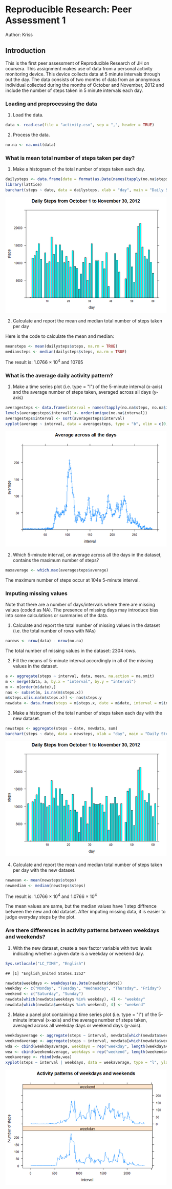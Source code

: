 # Reproducible Research: Peer Assessment 1
Author: Kriss


## Introduction
This is the first peer assessment of Reproducible Research of JH on coursera. This assignment makes use of data from a personal activity monitoring device. This device collects data at 5 minute intervals through out the day. The data consists of two months of data from an anonymous individual collected during the months of October and November, 2012 and include the number of steps taken in 5 minute intervals each day.


### Loading and preprocessing the data

1. Load the data.

```r
data <- read.csv(file = "activity.csv", sep = ",", header = TRUE)
```

2. Process the data.

```r
no.na <- na.omit(data)
```


### What is mean total number of steps taken per day?

1. Make a histogram of the total number of steps taken each day.

```r
dailysteps <- data.frame(date = format(as.Date(names(tapply(no.na$steps, no.na$date, sum))), "%m%d"), steps = tapply(no.na$steps, no.na$date, sum))
library(lattice)
barchart(steps ~ date, data = dailysteps, xlab = "day", main = "Daily Steps from October 1 to November 30, 2012", horizontal = FALSE, scales = list(x = list(cex = 0.7)), xlim = c(0, 62), ylim = c(0, 25000))
```

![plot of chunk hist](./PA1_files/figure-html/hist.png) 

2. Calculate and report the mean and median total number of steps taken per day

Here is the code to calculate the mean and median:

```r
meansteps <- mean(dailysteps$steps, na.rm = TRUE)
mediansteps <- median(dailysteps$steps, na.rm = TRUE)
```
The result is: 1.0766 &times; 10<sup>4</sup> and 10765


### What is the average daily activity pattern?

1. Make a time series plot (i.e. type = "l") of the 5-minute interval (x-axis) and the average number of steps taken, averaged across all days (y-axis)

```r
averagesteps <- data.frame(interval = names(tapply(no.na$steps, no.na$interval, mean)), average = tapply(no.na$steps, no.na$interval, mean))
levels(averagesteps$interval) <- order(unique(no.na$interval))
averagesteps$interval <- sort(averagesteps$interval)
xyplot(average ~ interval, data = averagesteps, type = "b", xlim = c(0, 300), ylim = c(0, 250), main = "Average across all the days")
```

![plot of chunk average](./PA1_files/figure-html/average.png) 

2. Which 5-minute interval, on average across all the days in the dataset, contains the maximum number of steps?

```r
maxaverage <- which.max(averagesteps$average)
```

The maximum number of steps occur at 104e 5-minute interval.


### Imputing missing values
Note that there are a number of days/intervals where there are missing values (coded as NA). The presence of missing days may introduce bias into some calculations or summaries of the data.

1. Calculate and report the total number of missing values in the dataset (i.e. the total number of rows with NAs)

```r
narows <- nrow(data) - nrow(no.na)
```

The total number of missing values in the dataset: 2304 rows.


2. Fill the means of 5-minute interval accordingly in all of the missing values in the dataset.

```r
a <- aggregate(steps ~ interval, data, mean, na.action = na.omit)
m <- merge(data, a, by.x = "interval", by.y = "interval")
m <- m[order(m$date),]
nas <- subset(m, is.na(m$steps.x))
m$steps.x[is.na(m$steps.x)] <- nas$steps.y
newdata <- data.frame(steps = m$steps.x, date = m$date, interval = m$interval)
```
3. Make a histogram of the total number of steps taken each day with the new dataset.

```r
newsteps <- aggregate(steps ~ date, newdata, sum)
barchart(steps ~ date, data = newsteps, xlab = "day", main = "Daily Steps from October 1 to November 30, 2012", xlim = c(0, 62), ylim = c(0, 25000))
```

![plot of chunk newhist](./PA1_files/figure-html/newhist.png) 

4. Calculate and report the mean and median total number of steps taken per day with the new dataset.

```r
newmean <- mean(newsteps$steps)
newmedian <- median(newsteps$steps)
```
The result is: 1.0766 &times; 10<sup>4</sup> and 1.0766 &times; 10<sup>4</sup>

The mean values are same, but the median values have 1 step diffrence between the new and old dataset. After imputing missing data, it is easier to judge everyday steps by the plot.


### Are there differences in activity patterns between weekdays and weekends?

1. With the new dataset, create a new factor variable with two levels  indicating whether a given date is a weekday or weekend day.

```r
Sys.setlocale("LC_TIME", "English")
```

```
## [1] "English_United States.1252"
```

```r
newdata$weekdays <- weekdays(as.Date(newdata$date))
weekday <- c("Monday", "Tuesday", "Wednesday", "Thursday", "Friday")
weekend <- c("Saturday", "Sunday")
newdata[which(newdata$weekdays %in% weekday), 4] <- "weekday"
newdata[which(newdata$weekdays %in% weekend), 4] <- "weekend"
```

2. Make a panel plot containing a time series plot (i.e. type = "l") of the 5-minute interval (x-axis) and the average number of steps taken, averaged across all weekday days or weekend days (y-axis).

```r
weekdayaverage <- aggregate(steps ~ interval, newdata[which(newdata$weekdays == "weekday"), ], mean)
weekendaverage <- aggregate(steps ~ interval, newdata[which(newdata$weekdays == "weekend"), ], mean)
wda <- cbind(weekdayaverage, weekdays = rep("weekday", length(weekdayaverage$steps)))
wea <- cbind(weekendaverage, weekdays = rep("weekend", length(weekendaverage$steps)))
weekaverage <- rbind(wda,wea)
xyplot(steps ~ interval | weekdays, data = weekaverage, type = "l", ylab = "Number of steps", main = "Activity patterns of weekdays and weekends", layout = c(1, 2))
```

![plot of chunk weekpattern](./PA1_files/figure-html/weekpattern.png) 

